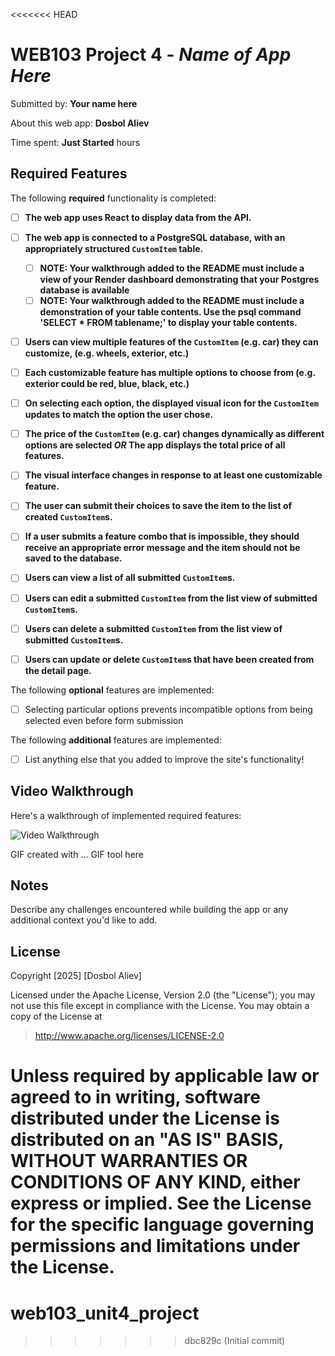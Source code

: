 <<<<<<< HEAD
# WEB103 Project 4 - *Name of App Here*

Submitted by: **Your name here**

About this web app: **Dosbol Aliev**

Time spent: **Just Started** hours

## Required Features

The following **required** functionality is completed:

<!-- Make sure to check off completed functionality below -->
- [ ] **The web app uses React to display data from the API.**
- [ ] **The web app is connected to a PostgreSQL database, with an appropriately structured `CustomItem` table.**
  - [ ]  **NOTE: Your walkthrough added to the README must include a view of your Render dashboard demonstrating that your Postgres database is available**
  - [ ]  **NOTE: Your walkthrough added to the README must include a demonstration of your table contents. Use the psql command 'SELECT * FROM tablename;' to display your table contents.**
- [ ] **Users can view **multiple** features of the `CustomItem` (e.g. car) they can customize, (e.g. wheels, exterior, etc.)**
- [ ] **Each customizable feature has multiple options to choose from (e.g. exterior could be red, blue, black, etc.)**
- [ ] **On selecting each option, the displayed visual icon for the `CustomItem` updates to match the option the user chose.**
- [ ] **The price of the `CustomItem` (e.g. car) changes dynamically as different options are selected *OR* The app displays the total price of all features.**
- [ ] **The visual interface changes in response to at least one customizable feature.**
- [ ] **The user can submit their choices to save the item to the list of created `CustomItem`s.**
- [ ] **If a user submits a feature combo that is impossible, they should receive an appropriate error message and the item should not be saved to the database.**
- [ ] **Users can view a list of all submitted `CustomItem`s.**
- [ ] **Users can edit a submitted `CustomItem` from the list view of submitted `CustomItem`s.**
- [ ] **Users can delete a submitted `CustomItem` from the list view of submitted `CustomItem`s.**
- [ ] **Users can update or delete `CustomItem`s that have been created from the detail page.**


The following **optional** features are implemented:

- [ ] Selecting particular options prevents incompatible options from being selected even before form submission

The following **additional** features are implemented:

- [ ] List anything else that you added to improve the site's functionality!

## Video Walkthrough

Here's a walkthrough of implemented required features:

<img src='http://i.imgur.com/link/to/your/gif/file.gif' title='Video Walkthrough' width='' alt='Video Walkthrough' />

<!-- Replace this with whatever GIF tool you used! -->
GIF created with ...  GIF tool here
<!-- Recommended tools:
[Kap](https://getkap.co/) for macOS
[ScreenToGif](https://www.screentogif.com/) for Windows
[peek](https://github.com/phw/peek) for Linux. -->

## Notes

Describe any challenges encountered while building the app or any additional context you'd like to add.

## License

Copyright [2025] [Dosbol Aliev]

Licensed under the Apache License, Version 2.0 (the "License"); you may not use this file except in compliance with the License. You may obtain a copy of the License at

> http://www.apache.org/licenses/LICENSE-2.0

Unless required by applicable law or agreed to in writing, software distributed under the License is distributed on an "AS IS" BASIS, WITHOUT WARRANTIES OR CONDITIONS OF ANY KIND, either express or implied. See the License for the specific language governing permissions and limitations under the License.
=======
# web103_unit4_project
>>>>>>> dbc829c (Initial commit)
